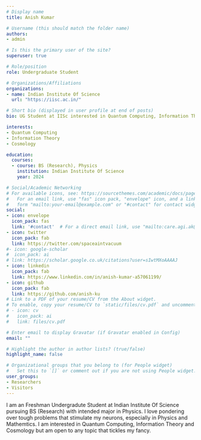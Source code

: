 ```yaml
---
# Display name
title: Anish Kumar

# Username (this should match the folder name)
authors:
- admin

# Is this the primary user of the site?
superuser: true

# Role/position
role: Undergraduate Student

# Organizations/Affiliations
organizations:
- name: Indian Institute Of Science
  url: "https://iisc.ac.in/"

# Short bio (displayed in user profile at end of posts)
bio: UG Student at IISc interested in Quantum Computing, Information Theory and Cosmolgy

interests:
- Quantum Computing
- Information Theory
- Cosmology

education:
  courses:
  - course: BS (Research), Physics
    institution: Indian Institute Of Science
    year: 2024

# Social/Academic Networking
# For available icons, see: https://sourcethemes.com/academic/docs/page-builder/#icons
#   For an email link, use "fas" icon pack, "envelope" icon, and a link in the
#   form "mailto:your-email@example.com" or "#contact" for contact widget.
social:
- icon: envelope
  icon_pack: fas
  link: '#contact'  # For a direct email link, use "mailto:care.agi.ak@outlook.com".
- icon: twitter
  icon_pack: fab
  link: https://twitter.com/spaceaintvacuum
#- icon: google-scholar
#  icon_pack: ai
# link: https://scholar.google.co.uk/citations?user=sIwtMXoAAAAJ
- icon: linkedin
  icon_pack: fab
  link: https://www.linkedin.com/in/anish-kumar-a57061199/
- icon: github
  icon_pack: fab
  link: https://github.com/anish-ku
# Link to a PDF of your resume/CV from the About widget.
# To enable, copy your resume/CV to `static/files/cv.pdf` and uncomment the lines below.
# - icon: cv
#   icon_pack: ai
#   link: files/cv.pdf

# Enter email to display Gravatar (if Gravatar enabled in Config)
email: ""

# Highlight the author in author lists? (true/false)
highlight_name: false

# Organizational groups that you belong to (for People widget)
#   Set this to `[]` or comment out if you are not using People widget.
user_groups:
- Researchers
- Visitors
---
```

I am an Freshman Undergradute Student at Indian Institute Of Science pursuing BS (Research) with intended major in Physics. I love pondering over tough problems that stimulate my neurons, especially in Physics and Mathemtics. I am interested in Quantum Computing, Information Theory and Cosmology but am open to any topic that tickles my fancy.  


